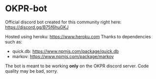 # OKPR-bot

Official discord bot created for this community right here:
https://discord.gg/B75f6huGKJ

Hosted using heroku: https://www.heroku.com
Thanks to dependencies such as:
- quick.db: https://www.npmjs.com/package/quick.db
- markov: https://www.npmjs.com/package/markov

The bot is meant to be working __only__ on the OKPR discord server.
Code quality may be bad, sorry.